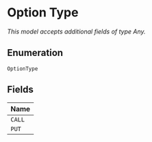 
# Option Type

*This model accepts additional fields of type Any.*

## Enumeration

`OptionType`

## Fields

| Name |
|  --- |
| `CALL` |
| `PUT` |

